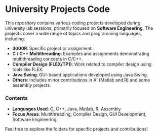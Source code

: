 # University Projects Code

This repository contains various coding projects developed during university lab sessions, primarily focused on **Software Engineering**. The projects cover a wide range of topics and programming languages, including:

- **3000R**: Specific project or assignment.
- **C / C++ Multithreading**: Examples and assignments demonstrating multithreading concepts in C/C++.
- **Compiler Design (FLEX/TP1)**: Work related to compiler design using tools like FLEX.
- **Java Swing**: GUI-based applications developed using Java Swing.
- **Others**: Includes minor contributions in AI (Matlab and R) and some assembly projects.

### Contents
- **Languages Used**: C, C++, Java, Matlab, R, Assembly
- **Focus Areas**: Multithreading, Compiler Design, GUI Development, Software Engineering.

Feel free to explore the folders for specific projects and contributions!
